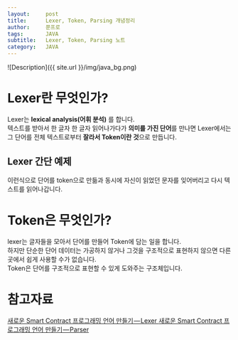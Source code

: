 ```yaml
---
layout:     post
title:      Lexer, Token, Parsing 개념정리
author:     쭌프로
tags:       JAVA
subtitle:   Lexer, Token, Parsing 노트
category:   JAVA
---
```


<!-- Start Writing Below in Markdown -->

![Description]({{ site.url }}/img/java_bg.png)

# Lexer란 무엇인가?

Lexer는 <b>lexical analysis(어휘 분석)</b> 를 합니다.<br/>
텍스트를 받아서 한 글자 한 글자 읽어나가다가 <b>의미를 가진 단어</b>를 만나면 
Lexer에서는 그 단어를 전체 텍스트로부터 <b>잘라서 Token이란 것</b>으로 만듭니다.

## Lexer 간단 예제

<script src="https://gist.github.com/alalstjr/6171f24c1cfe8cd54b364369b40dbdd4.js"></script>

이런식으로 단어를 token으로 만듦과 동시에 자신이 읽었던 문자를 잊어버리고 다시 텍스트를 읽어나갑니다.

# Token은 무엇인가?

lexer는 글자들을 모아서 단어를 만들어 Token에 담는 일을 합니다. <br/>
하지만 단순한 단어 데이터는 가공하지 않거나 그것을 구조적으로 표현하지 않으면 
다른 곳에서 쉽게 사용할 수가 없습니다. <br/>
Token은 단어를 구조적으로 표현할 수 있게 도와주는 구조체입니다.

# 참고자료

<a href="https://medium.com/teamnexters/koa%ED%8C%80-%EA%B0%9C%EB%B0%9C%EC%9E%90-%EC%A3%BC%EA%B0%84-%EB%AF%B8%EC%85%98-2-938634d86921">
  새로운 Smart Contract 프로그래밍 언어 만들기 — Lexer
</a>
<a href="https://medium.com/teamnexters/%EC%83%88%EB%A1%9C%EC%9A%B4-smart-contract-%ED%94%84%EB%A1%9C%EA%B7%B8%EB%9E%98%EB%B0%8D-%EC%96%B8%EC%96%B4-%EB%A7%8C%EB%93%A4%EA%B8%B0-parser-579b319926d6">
  새로운 Smart Contract 프로그래밍 언어 만들기 — Parser
</a>
